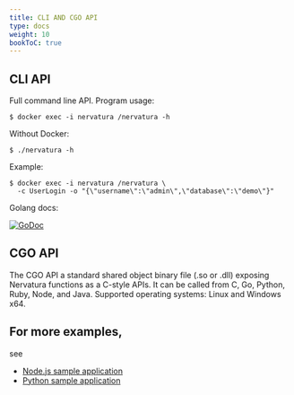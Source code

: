 ```yaml
---
title: CLI AND CGO API
type: docs
weight: 10
bookToC: true
---
```


## CLI API

Full command line API. Program usage:
```
$ docker exec -i nervatura /nervatura -h
```
Without Docker:
```
$ ./nervatura -h
```
Example:
```
$ docker exec -i nervatura /nervatura \
  -c UserLogin -o "{\"username\":\"admin\",\"database\":\"demo\"}"
```

Golang docs:

[![GoDoc](https://godoc.org/github.com/nervatura/nervatura?status.svg)](https://pkg.go.dev/github.com/nervatura/nervatura/service/pkg/service#CLIService)

## CGO API

The CGO API a standard shared object binary file (.so or .dll) exposing Nervatura functions as a C-style APIs. It can be called from C, Go, Python, Ruby, Node, and Java. Supported operating systems: Linux and Windows x64.

## For more examples, 
see 
- [Node.js sample application](https://github.com/nervatura/nervatura-express)
- [Python sample application](https://github.com/nervatura/nervatura-fastapi)
